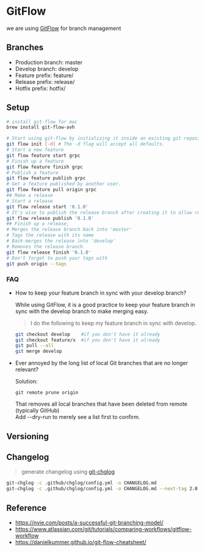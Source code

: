 # GitFlow

we are using [GitFlow](https://www.atlassian.com/git/tutorials/comparing-workflows/gitflow-workflow) for branch management

## Branches

- Production branch: master
- Develop branch: develop
- Feature prefix: feature/
- Release prefix: release/
- Hotfix prefix: hotfix/

## Setup

```bash
# install git-flow for mac
brew install git-flow-avh
```

```bash
# Start using git-flow by initializing it inside an existing git repository
git flow init [-d] # The -d flag will accept all defaults.
# Start a new feature
git flow feature start grpc
# Finish up a feature
git flow feature finish grpc
# Publish a feature
git flow feature publish grpc
# Get a feature published by another user.
git flow feature pull origin grpc
## Make a release
# Start a release
git flow release start '0.1.0'
# It's wise to publish the release branch after creating it to allow release commits by other developers
git flow release publish '0.1.0'
## Finish up a release,
# Merges the release branch back into 'master'
# Tags the release with its name
# Back-merges the release into 'develop'
# Removes the release branch
git flow release finish '0.1.0'
# Don't forget to push your tags with
git push origin --tags
```

### FAQ

- How to keep your feature branch in sync with your develop branch?

  While using GitFlow, it is a good practice to keep your feature branch in sync with the develop branch to make merging easy.

  > I do the following to keep my feature branch in sync with develop.

  ```bash
  git checkout develop    #if you don't have it already
  git checkout feature/x  #if you don't have it already
  git pull --all
  git merge develop
  ```

- Ever annoyed by the long list of local Git branches that are no longer relevant?

  Solution:

  `git remote prune origin`

  That removes all local branches that have been deleted from remote (typically GitHub)<br/>
  Add --dry-run to merely see a list first to confirm.

## Versioning

## Changelog

> generate changelog using [git-chglog](https://github.com/git-chglog/git-chglog)

```bash
git-chglog -c .github/chglog/config.yml -o CHANGELOG.md
git-chglog -c .github/chglog/config.yml -o CHANGELOG.md --next-tag 2.0.0
```

## Reference

- <https://nvie.com/posts/a-successful-git-branching-model/>
- <https://www.atlassian.com/git/tutorials/comparing-workflows/gitflow-workflow>
- <https://danielkummer.github.io/git-flow-cheatsheet/>
